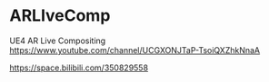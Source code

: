# ARLIveComp
UE4 AR Live Compositing
https://www.youtube.com/channel/UCGXONJTaP-TsoiQXZhkNnaA

https://space.bilibili.com/350829558
